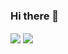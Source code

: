 ### Hi there 👋

<img align="center" src="https://github-readme-stats.vercel.app/api?username=singleNeuron&show_icons=true&include_all_commits=true&theme=default&count_private=true" />
<img align="center" src="https://github-readme-stats.vercel.app/api/top-langs/?username=singleNeuron&theme=default&count_private=true&hide=css,javascript&exclude_repo=sdshiyan_homework" />
